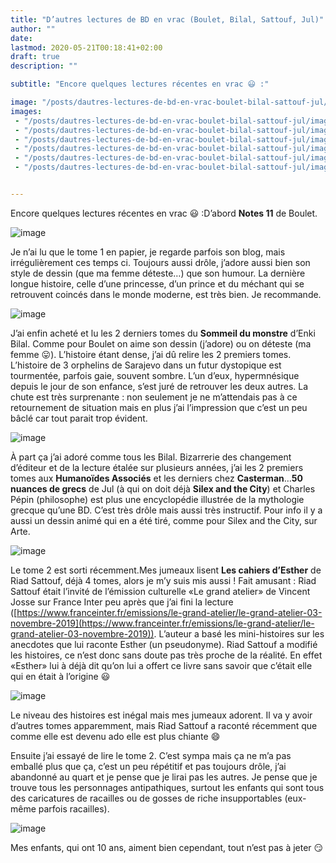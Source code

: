 ```yaml
---
title: "D’autres lectures de BD en vrac (Boulet, Bilal, Sattouf, Jul)"
author: ""
date: 
lastmod: 2020-05-21T00:18:41+02:00
draft: true
description: ""

subtitle: "Encore quelques lectures récentes en vrac 😃 :"

image: "/posts/dautres-lectures-de-bd-en-vrac-boulet-bilal-sattouf-jul/images/1.jpeg" 
images:
 - "/posts/dautres-lectures-de-bd-en-vrac-boulet-bilal-sattouf-jul/images/1.jpeg"
 - "/posts/dautres-lectures-de-bd-en-vrac-boulet-bilal-sattouf-jul/images/2.jpeg"
 - "/posts/dautres-lectures-de-bd-en-vrac-boulet-bilal-sattouf-jul/images/3.jpeg"
 - "/posts/dautres-lectures-de-bd-en-vrac-boulet-bilal-sattouf-jul/images/4.jpeg"
 - "/posts/dautres-lectures-de-bd-en-vrac-boulet-bilal-sattouf-jul/images/5.jpeg"
 - "/posts/dautres-lectures-de-bd-en-vrac-boulet-bilal-sattouf-jul/images/6.jpeg"


---
```


Encore quelques lectures récentes en vrac 😃 :D’abord **Notes 11** de Boulet. 




![image](/posts/dautres-lectures-de-bd-en-vrac-boulet-bilal-sattouf-jul/images/1.jpeg#layoutTextWidth)



Je n’ai lu que le tome 1 en papier, je regarde parfois son blog, mais irrégulièrement ces temps ci. Toujours aussi drôle, j’adore aussi bien son style de dessin (que ma femme déteste…) que son humour. La dernière longue histoire, celle d’une princesse, d’un prince et du méchant qui se retrouvent coincés dans le monde moderne, est très bien. Je recommande.




![image](/posts/dautres-lectures-de-bd-en-vrac-boulet-bilal-sattouf-jul/images/2.jpeg#layoutTextWidth)

J’ai enfin acheté et lu les 2 derniers tomes du **Sommeil du monstre** d’Enki Bilal. Comme pour Boulet on aime son dessin (j’adore) ou on déteste (ma femme 😛). L’histoire étant dense, j’ai dû relire les 2 premiers tomes. L’histoire de 3 orphelins de Sarajevo dans un futur dystopique est tourmentée, parfois gaie, souvent sombre. L’un d’eux, hypermnésique depuis le jour de son enfance, s’est juré de retrouver les deux autres. La chute est très surprenante : non seulement je ne m’attendais pas à ce retournement de situation mais en plus j’ai l’impression que c’est un peu bâclé car tout parait trop évident.




![image](/posts/dautres-lectures-de-bd-en-vrac-boulet-bilal-sattouf-jul/images/3.jpeg#layoutTextWidth)



À part ça j’ai adoré comme tous les Bilal. Bizarrerie des changement d’éditeur et de la lecture étalée sur plusieurs années, j’ai les 2 premiers tomes aux **Humanoïdes Associés** et les derniers chez **Casterman**…**50 nuances de grecs** de Jul (à qui on doit déjà **Silex and the City**) et Charles Pépin (philosophe) est plus une encyclopédie illustrée de la mythologie grecque qu’une BD. C’est très drôle mais aussi très instructif. Pour info il y a aussi un dessin animé qui en a été tiré, comme pour Silex and the City, sur Arte. 




![image](/posts/dautres-lectures-de-bd-en-vrac-boulet-bilal-sattouf-jul/images/4.jpeg#layoutTextWidth)



Le tome 2 est sorti récemment.Mes jumeaux lisent **Les cahiers d’Esther** de Riad Sattouf, déjà 4 tomes, alors je m’y suis mis aussi ! Fait amusant : Riad Sattouf était l’invité de l’émission culturelle «Le grand atelier» de Vincent Josse sur France Inter peu après que j’ai fini la lecture ([https://www.franceinter.fr/emissions/le-grand-atelier/le-grand-atelier-03-novembre-2019](https://www.franceinter.fr/emissions/le-grand-atelier/le-grand-atelier-03-novembre-2019)). L’auteur a basé les mini-histoires sur les anecdotes que lui raconte Esther (un pseudonyme). Riad Sattouf a modifié les histoires, ce n’est donc sans doute pas très proche de la réalité. En effet «Esther» lui à déjà dit qu’on lui a offert ce livre sans savoir que c’était elle qui en était à l’origine 😃




![image](/posts/dautres-lectures-de-bd-en-vrac-boulet-bilal-sattouf-jul/images/5.jpeg#layoutTextWidth)



Le niveau des histoires est inégal mais mes jumeaux adorent. Il va y avoir d’autres tomes apparemment, mais Riad Sattouf a raconté récemment que comme elle est devenu ado elle est plus chiante 😄

Ensuite j’ai essayé de lire le tome 2. C’est sympa mais ça ne m’a pas emballé plus que ça, c’est un peu répétitif et pas toujours drôle, j’ai abandonné au quart et je pense que je lirai pas les autres. Je pense que je trouve tous les personnages antipathiques, surtout les enfants qui sont tous des caricatures de racailles ou de gosses de riche insupportables (eux-même parfois racailles).




![image](/posts/dautres-lectures-de-bd-en-vrac-boulet-bilal-sattouf-jul/images/6.jpeg#layoutTextWidth)



Mes enfants, qui ont 10 ans, aiment bien cependant, tout n’est pas à jeter 😏
